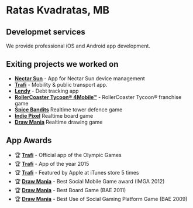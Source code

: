 # Ratas Kvadratas, MB

## Developmet services

We provide professional iOS and Android app development.

## Exiting projects we worked on

- **[Nectar Sun](https://itunes.apple.com/app/nectar-sun/id1286550945)** - App for Nectar Sun device management
- **[Trafi](https://itunes.apple.com/app/trafi/id791973944)** - Mobility & public transport app.
- **[Lendy](https://play.google.com/store/apps/details?id=com.lendy.android)** - Debt tracking app
- **[RollerCoaster Tycoon® 4Mobile™](https://itunes.apple.com/us/app/rollercoaster-tycoon-4mobile/id797639732)** - RollerCoaster Tycoon® franchise game
- **[Spice Bandits](https://itunes.apple.com/app/spice-bandits/id467338170)** Realtime tower defence game
- **[Indie Pixel](https://itunes.apple.com/app/indie-pixel/id649804179)** Realtime board game
- **[Draw Mania](https://itunes.apple.com/us/app/draw-mania/id483550450)** Realtime drawing game 


## App Awards
- 🏆 **[Trafi](https://itunes.apple.com/app/trafi/id791973944)** - Official app of the Olympic Games
- 🏆 **[Trafi](https://itunes.apple.com/app/trafi/id791973944)** - App of the year 2015
- 🏆 **[Trafi](https://itunes.apple.com/app/trafi/id791973944)** - Featured by Apple at iTunes store 5 times
- 🏆 **[Draw Mania](https://itunes.apple.com/us/app/draw-mania/id483550450)** - Best Social Mobile Game award (IMGA 2012)
- 🏆 **[Draw Mania](https://itunes.apple.com/us/app/draw-mania/id483550450)** - Best Board Game (BAE 2011)
- 🏆 **[Draw Mania](https://itunes.apple.com/us/app/draw-mania/id483550450)** - Best Use of Social Gaming Platform Game (BAE 2009)